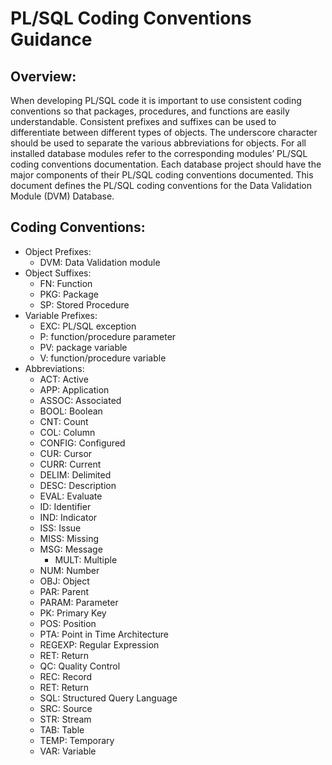 # PL/SQL Coding Conventions Guidance
## Overview:
When developing PL/SQL code it is important to use consistent coding conventions so that packages, procedures, and functions are easily understandable.  Consistent prefixes and suffixes can be used to differentiate between different types of objects.  The underscore character should be used to separate the various abbreviations for objects.  For all installed database modules refer to the corresponding modules’ PL/SQL coding conventions documentation.  Each database project should have the major components of their PL/SQL coding conventions documented.  This document defines the PL/SQL coding conventions for the Data Validation Module (DVM) Database.

## Coding Conventions:
- Object Prefixes:
  - DVM: Data Validation module
- Object Suffixes:
  - FN: Function
  - PKG: Package
  - SP: Stored Procedure
- Variable Prefixes:
  - EXC: PL/SQL exception
  - P: function/procedure parameter
  - PV: package variable
  - V: function/procedure variable
- Abbreviations:
  - ACT: Active
  - APP: Application
  - ASSOC: Associated
  - BOOL: Boolean
  - CNT: Count
  - COL: Column
  - CONFIG: Configured
  - CUR: Cursor
  - CURR: Current
  - DELIM: Delimited
  - DESC: Description
  - EVAL: Evaluate
  - ID: Identifier
  - IND: Indicator
  - ISS: Issue
  - MISS: Missing
  - MSG: Message
	- MULT: Multiple
  - NUM: Number
  - OBJ: Object
  - PAR: Parent
  - PARAM: Parameter
  - PK: Primary Key
  - POS: Position
  - PTA: Point in Time Architecture
  - REGEXP: Regular Expression
  - RET: Return
  - QC: Quality Control
  - REC: Record
  - RET: Return
  - SQL: Structured Query Language
  - SRC: Source
  - STR: Stream
  - TAB: Table
  - TEMP: Temporary
  - VAR: Variable
